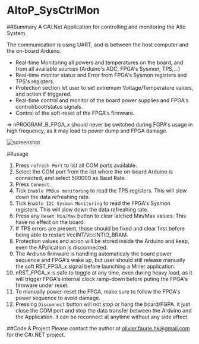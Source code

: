 # AltoP_SysCtrlMon
##Summary
A C#/.Net Application for controlling and monitoring the Alto System.

The communication is using UART, and is between the host computer and the on-board Arduino.

- Real-time Monitoring all powers and temperatures on the board, and from all available sources (Arduino's ADC, FPGA's Sysmon, TPS,...)
- Real-time monitor status and Error from FPGA's Sysmon registers and TPS's registers.
- Protection section let user to set extremum Voltage/Temperature values, and action if triggered.
- Real-time control and monitor of the board power supplies and FPGA's control/boot/status signals.
- Control of the soft-reset of the FPGA's firmware.

=> nPROGRAM_B_FPGA_x should never be switched during FGPA's usage in high frequency, as it may lead to power dump and FPGA damage.

![screenshot](https://github.com/user-attachments/assets/94f9f95a-acca-43c9-80a7-54678f94ba71)

##usage
1. Press `refresh Port` to list all COM ports available.
2. Select the COM port from the list where the on-board Arduino is connected, and select 500000 as Baud Rate.
3. Press `Connect`.
4. Tick `Enable PMBus monitoring` to read the TPS registers. This will slow down the data refreahing rate.
5. Tick `Enable I2C Sysmon Monitoring` to read the FPGA's Sysmon registers. This will slow down the data refreahing rate.
6. Press any `Reset Min/Max` button to clear latched Min/Max values. This have no effect on the board.
7. If TPS errors are present, those should be fixed and clear first before being able to restart VccINT/VccINTIO_BRAM.
8. Protection values and acion will be stored inside the Arduino and keep, even the APplication is disconnected.
9. The Ardiuno firmware is handling automaticaly the board power sequence and FPGA's wake up, but user should still release manually the soft RST_FPGA_x signal before launching a Miner application.
10. nRST_FPGA_x is safe to toggle at any time, even during heavy load, as it will trigger FPGA's internal clock ramp-down before puting the FPGA's firmware under reset.
11. To manually power-reset the FPGA, make sure to follow the FPGA's power sequence to avoid damage.
12. Pressing `Disconnect` button will not stop or hang the board/FGPA. it just close the COM port and stop the data transfer between the Arduino and the Application. it can be reconnect at anytime without any side effect.

##Code & Project
Please contact the author at olivier.faurie.hk@gmail.com for the C#/.NET project.
